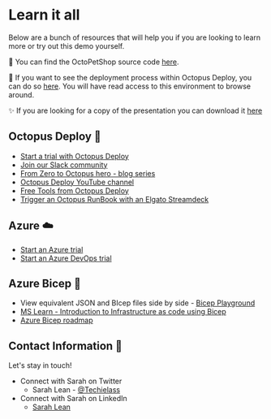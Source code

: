 # Learn it all 

Below are a bunch of resources that will help you if you are looking to learn more or try out this demo yourself. 

🐶 You can find the OctoPetShop source code [here](https://www.github.com/octopussamples/octopetshop). 

🐙 If you want to see the deployment process within Octopus Deploy, you can do so [here](https://webinar.octopus.app/app#/Spaces-342/).  You will have read access to this environment to browse around. 

✨ If you are looking for a copy of the presentation you can download it [here](https://github.com/weeyin83/Presentations/blob/main/2022/superpowerscombine/public-when-super-power-combine.pptx)

## Octopus Deploy 🐙
- [Start a trial with Octopus Deploy](https://octopus.com/start)
- [Join our Slack community](https://www.octopus.com/slack) 
- [From Zero to Octopus hero - blog series](https://octopus.com/blog/zero-to-octopus-hero-part-1)
- [Octopus Deploy YouTube channel](https://www.youtube.com/octopusdeploy)
- [Free Tools from Octopus Deploy](https://octopus.com/freetools)
- [Trigger an Octopus RunBook with an Elgato Streamdeck](https://www.techielass.com/trigger-an-octopus-deploy-runbook-using-an-elgato-streamdeck/?utm_source=superpowerstalk&utm_medium=github&utm_campaign=biceptalk&utm_id=elgatooctopus)

## Azure ☁️
- [Start an Azure trial](https://azure.microsoft.com/free/?WT.mc_id=AZ-MVP-5004737)
- [Start an Azure DevOps trial](https://azure.microsoft.com/services/devops/?WT.mc_id=AZ-MVP-5004737)

## Azure Bicep 💪
- View equivalent JSON and BIcep files side by side - [Bicep Playground](https://bicepdemo.z22.web.core.windows.net/)
- [MS Learn - Introduction to Infrastructure as code using Bicep](https://docs.microsoft.com/learn/modules/introduction-to-infrastructure-as-code-using-bicep/?WT.mc_id=AZ-MVP-5004737)
- [Azure Bicep roadmap](https://github.com/Azure/bicep/projects?query=is%3Aopen)

## Contact Information 👋

Let's stay in touch! 

- Connect with Sarah on Twitter
    - Sarah Lean - [@Techielass](https://twitter.com/techielass)
- Connect with Sarah on LinkedIn
    - [Sarah Lean](https://in.linkedin.com/in/sazlean)

